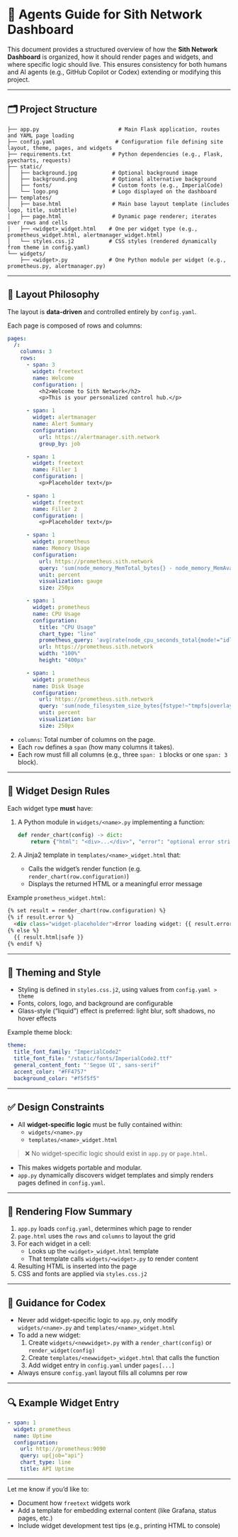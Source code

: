 # 🧭 Agents Guide for Sith Network Dashboard

This document provides a structured overview of how the **Sith Network Dashboard** is organized, how it should render pages and widgets, and where specific logic should live. This ensures consistency for both humans and AI agents (e.g., GitHub Copilot or Codex) extending or modifying this project.

---

## 🗂️ Project Structure

```
├── app.py                         # Main Flask application, routes and YAML page loading
├── config.yaml                   # Configuration file defining site layout, theme, pages, and widgets
├── requirements.txt             # Python dependencies (e.g., Flask, pyecharts, requests)
├── static/
│   ├── background.jpg           # Optional background image
│   ├── background.png           # Optional alternative background
│   ├── fonts/                   # Custom fonts (e.g., ImperialCode)
│   └── logo.png                 # Logo displayed on the dashboard
├── templates/
│   ├── base.html                # Main base layout template (includes logo, title, subtitle)
│   ├── page.html                # Dynamic page renderer; iterates over rows and cells
│   ├── <widget>_widget.html    # One per widget type (e.g., prometheus_widget.html, alertmanager_widget.html)
│   └── styles.css.j2           # CSS styles (rendered dynamically from theme in config.yaml)
└── widgets/
    ├── <widget>.py             # One Python module per widget (e.g., prometheus.py, alertmanager.py)
```

---

## 🧱 Layout Philosophy

The layout is **data-driven** and controlled entirely by `config.yaml`.

Each page is composed of rows and columns:

```yaml
pages:
  /:
    columns: 3
    rows:
      - span: 3
        widget: freetext
        name: Welcome
        configuration: |
          <h2>Welcome to Sith Network</h2>
          <p>This is your personalized control hub.</p>

      - span: 1
        widget: alertmanager
        name: Alert Summary
        configuration:
          url: https://alertmanager.sith.network
          group_by: job

      - span: 1
        widget: freetext
        name: Filler 1
        configuration: |
          <p>Placeholder text</p>

      - span: 1
        widget: freetext
        name: Filler 2
        configuration: |
          <p>Placeholder text</p>

      - span: 1
        widget: prometheus
        name: Memory Usage
        configuration:
          url: https://prometheus.sith.network
          query: 'sum(node_memory_MemTotal_bytes{} - node_memory_MemAvailable_bytes{}) / sum(node_memory_MemTotal_bytes{}) * 100'
          unit: percent
          visualization: gauge
          size: 250px

      - span: 1
        widget: prometheus
        name: CPU Usage
        configuration:
          title: "CPU Usage"
          chart_type: "line"
          prometheus_query: 'avg(rate(node_cpu_seconds_total{mode!="idle"}[5m])) * 100'
          url: https://prometheus.sith.network
          width: "100%"
          height: "400px"

      - span: 1
        widget: prometheus
        name: Disk Usage
        configuration:
          url: https://prometheus.sith.network
          query: 'sum(node_filesystem_size_bytes{fstype!~"tmpfs|overlay"} - node_filesystem_free_bytes{fstype!~"tmpfs|overlay"}) / sum(node_filesystem_size_bytes{fstype!~"tmpfs|overlay"}) * 100'
          unit: percent
          visualization: bar
          size: 250px
```

- `columns`: Total number of columns on the page.
- Each `row` defines a `span` (how many columns it takes).
- Each row must fill all columns (e.g., three `span: 1` blocks or one `span: 3` block).

---

## 🧩 Widget Design Rules

Each widget type **must** have:

1. A Python module in `widgets/<name>.py` implementing a function:
   ```python
   def render_chart(config) -> dict:
       return {"html": "<div>...</div>", "error": "optional error string"}
   ```

2. A Jinja2 template in `templates/<name>_widget.html` that:
   - Calls the widget’s render function (e.g. `render_chart(row.configuration)`)
   - Displays the returned HTML or a meaningful error message

Example `prometheus_widget.html`:
```html
{% set result = render_chart(row.configuration) %}
{% if result.error %}
  <div class="widget-placeholder">Error loading widget: {{ result.error }}</div>
{% else %}
  {{ result.html|safe }}
{% endif %}
```

---

## 🎨 Theming and Style

- Styling is defined in `styles.css.j2`, using values from `config.yaml > theme`
- Fonts, colors, logo, and background are configurable
- Glass-style (“liquid”) effect is preferred: light blur, soft shadows, no hover effects

Example theme block:
```yaml
theme:
  title_font_family: "ImperialCode2"
  title_font_file: "/static/fonts/ImperialCode2.ttf"
  general_content_font: "'Segoe UI', sans-serif"
  accent_color: "#FF4757"
  background_color: "#f5f5f5"
```

---

## ✅ Design Constraints

- All **widget-specific logic** must be fully contained within:
  - `widgets/<name>.py`
  - `templates/<name>_widget.html`

> ❌ No widget-specific logic should exist in `app.py` or `page.html`.

- This makes widgets portable and modular.
- `app.py` dynamically discovers widget templates and simply renders pages defined in `config.yaml`.

---

## 🚦 Rendering Flow Summary

1. `app.py` loads `config.yaml`, determines which page to render
2. `page.html` uses the `rows` and `columns` to layout the grid
3. For each widget in a cell:
   - Looks up the `<widget>_widget.html` template
   - That template calls `widgets/<widget>.py` to render content
4. Resulting HTML is inserted into the page
5. CSS and fonts are applied via `styles.css.j2`

---

## 🤖 Guidance for Codex

- Never add widget-specific logic to `app.py`, only modify `widgets/<name>.py` and `templates/<name>_widget.html`
- To add a new widget:
  1. Create `widgets/<newwidget>.py` with a `render_chart(config)` or `render_widget(config)`
  2. Create `templates/<newwidget>_widget.html` that calls the function
  3. Add widget entry in `config.yaml` under `pages[...]`
- Always ensure `config.yaml` layout fills all columns per row

---

## 🔍 Example Widget Entry

```yaml
- span: 1
  widget: prometheus
  name: Uptime
  configuration:
    url: http://prometheus:9090
    query: up{job="api"}
    chart_type: line
    title: API Uptime
```

---

Let me know if you’d like to:

- Document how `freetext` widgets work
- Add a template for embedding external content (like Grafana, status pages, etc.)
- Include widget development test tips (e.g., printing HTML to console)
